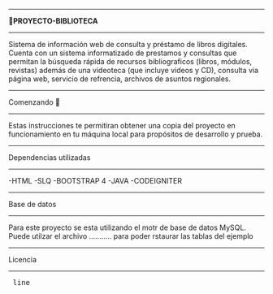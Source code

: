 *********************
**:paperclip:PROYECTO-BIBLIOTECA**
*********************
Sistema de información web de consulta y préstamo de libros digitales.
Cuenta con un sistema informatizado de prestamos y consultas que permitan la búsqueda 
rápida de recursos bibliograficos (libros, módulos, revistas) además de una videoteca
(que incluye videos y CD),  consulta via página web,  servicio de refrencia, archivos 
de asuntos regionales.

*******************
Comenzando :memo:
*******************
Estas instrucciones te permitiran obtener una copia del proyecto en funcionamiento en 
tu máquina local para propósitos de desarrollo y prueba.

***********************
Dependencias utilizadas
***********************
 -HTML
 -SLQ
 -BOOTSTRAP 4
 -JAVA
 -CODEIGNITER

*******************
 Base de datos
*******************
Para este proyecto se esta utilizando el motr de base de datos MySQL. Puede utilzar el archivo ........... para poder rstaurar las tablas del ejemplo

*******************
Licencia
*******************
<pre> line<s de codigo>
<thhp>
